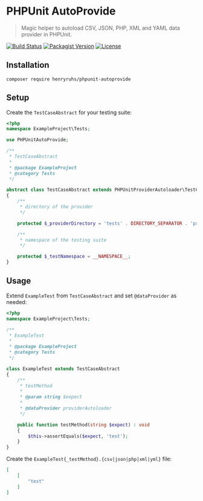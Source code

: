 PHPUnit AutoProvide
===================

> Magic helper to autoload CSV, JSON, PHP, XML and YAML data provider in PHPUnit.

[![Build Status](https://img.shields.io/github/workflow/status/henryruhs/phpunit-autoprovide/ci.svg)](https://github.com/henryruhs/phpunit-autoprovide/actions?query=workflow:ci)
[![Packagist Version](https://img.shields.io/packagist/v/henryruhs/phpunit-autoprovide.svg)](https://packagist.org/packages/henryruhs/phpunit-autoprovide)
[![License](https://img.shields.io/packagist/l/henryruhs/phpunit-autoprovide.svg)](https://packagist.org/packages/henryruhs/phpunit-autoprovide)


Installation
------------

```
composer require henryruhs/phpunit-autoprovide
```


Setup
-----

Create the `TestCaseAbstract` for your testing suite:

```php
<?php
namespace ExampleProject\Tests;

use PHPUnitAutoProvide;

/**
 * TestCaseAbstract
 *
 * @package ExampleProject
 * @category Tests
 */

abstract class TestCaseAbstract extends PHPUnitProviderAutoloader\TestCaseAbstract
{
	/**
	 * directory of the provider
	 */

	protected $_providerDirectory = 'tests' . DIRECTORY_SEPARATOR . 'provider';

	/**
	 * namespace of the testing suite
	 */

	protected $_testNamespace = __NAMESPACE__;
}
```


Usage
-----

Extend `ExampleTest` from `TestCaseAbstract` and set `@dataProvider` as needed:

```php
<?php
namespace ExampleProject\Tests;

/**
 * ExampleTest
 *
 * @package ExampleProject
 * @category Tests
 */

class ExampleTest extends TestCaseAbstract
{
	/**
	 * testMethod
	 *
	 * @param string $expect
	 *
	 * @dataProvider providerAutoloader
	 */

	public function testMethod(string $expect) : void
	{
		$this->assertEquals($expect, 'test');
	}
}
```

Create the `ExampleTest{_testMethod}.{csv|json|php|xml|yml}` file:

```json
[
	[
		"test"
	]
]
```

